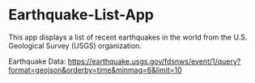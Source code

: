 # Earthquake-List-App
This app displays a list of recent earthquakes in the world from the U.S. Geological Survey (USGS) organization.

Earthquake Data: https://earthquake.usgs.gov/fdsnws/event/1/query?format=geojson&orderby=time&minmag=6&limit=10 

